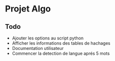 # Projet Algo
## Todo
* Ajouter les options au script python
* Afficher les informations des tables de hachages
* Documentation utilisateur
* Commencer la detection de langue aprés 5 mots